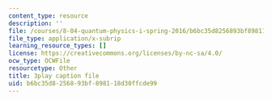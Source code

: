 ```yaml
---
content_type: resource
description: ''
file: /courses/8-04-quantum-physics-i-spring-2016/b6bc35d8256893bf898118d30ffcde99_d4skxu7MpFI.srt
file_type: application/x-subrip
learning_resource_types: []
license: https://creativecommons.org/licenses/by-nc-sa/4.0/
ocw_type: OCWFile
resourcetype: Other
title: 3play caption file
uid: b6bc35d8-2568-93bf-8981-18d30ffcde99
---
```

